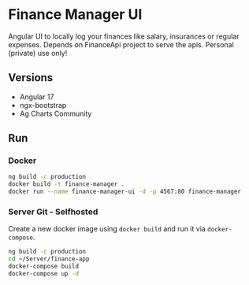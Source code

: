 # Finance Manager UI

Angular UI to locally log your finances like salary, insurances or regular expenses.
Depends on FinanceApi project to serve the apis.
Personal (private) use only!

## Versions  

- Angular 17
- ngx-bootstrap
- Ag Charts Community

## Run

### Docker

```bash
ng build -c production
docker build -t finance-manager .
docker run --name finance-manager-ui -d -p 4567:80 finance-manager
```

### Server Git - Selfhosted

Create a new docker image using `docker build` and run it via `docker-compose`.

```bash
ng build -c production
cd ~/Server/finance-app
docker-compose build
docker-compose up -d
```